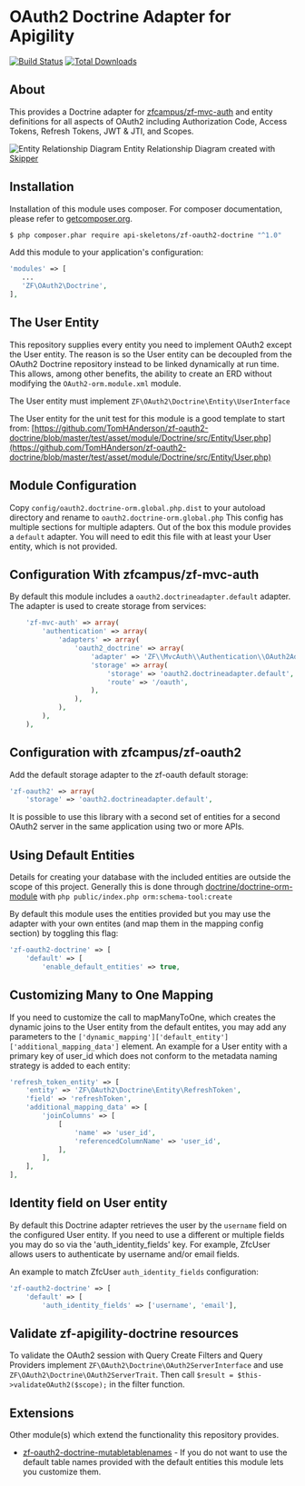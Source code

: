 OAuth2 Doctrine Adapter for Apigility
=====================================

[![Build Status](https://travis-ci.org/api-skeletons/zf-oauth2-doctrine.svg)](https://travis-ci.org/TomHAnderson/zf-oauth2-doctrine)
[![Total Downloads](https://poser.pugx.org/api-skeletons/zf-oauth2-doctrine/downloads)](https://packagist.org/packages/zfcampus/zf-oauth2-doctrine)


About
-----

This provides a Doctrine adapter for [zfcampus/zf-mvc-auth](https://github.com/zfcampus/zf-oauth2)
and entity definitions for all aspects of OAuth2 including
Authorization Code, Access Tokens, Refresh Tokens, JWT & JTI, and Scopes.

![Entity Relationship Diagram](https://github.com/TomHAnderson/zf-oauth2-doctrine/blob/master/media/oauth2-doctrine-erd.png)
Entity Relationship Diagram created with [Skipper](https://skipper18.com)

Installation
------------

Installation of this module uses composer. For composer documentation, please refer to [getcomposer.org](http://getcomposer.org/).

```sh
$ php composer.phar require api-skeletons/zf-oauth2-doctrine "^1.0"
```

Add this module to your application's configuration:

```php
'modules' => [
   ...
   'ZF\OAuth2\Doctrine',
],
```


The User Entity
--------------

This repository supplies every entity you need to implement OAuth2 except the User entity.
The reason is so the User entity can be decoupled from the OAuth2 Doctrine repository
instead to be linked dynamically at run time.  This allows, among other benefits, the
ability to create an ERD without modifying the `OAuth2-orm.module.xml` module.

The User entity must implement `ZF\OAuth2\Doctrine\Entity\UserInterface`

The User entity for the unit test for this module is a good template to start from:
[https://github.com/TomHAnderson/zf-oauth2-doctrine/blob/master/test/asset/module/Doctrine/src/Entity/User.php](https://github.com/TomHAnderson/zf-oauth2-doctrine/blob/master/test/asset/module/Doctrine/src/Entity/User.php)



Module Configuration
-------------

Copy ```config/oauth2.doctrine-orm.global.php.dist``` to your autoload directory and
rename to ```oauth2.doctrine-orm.global.php``` This config has multiple sections for multiple
adapters.  Out of the box this module provides a `default` adapter.  You will need to edit this file with
at least your User entity, which is not provided.


Configuration With zfcampus/zf-mvc-auth
------------------------------

By default this module includes a `oauth2.doctrineadapter.default` adapter.
The adapter is used to create storage from services:

```php
    'zf-mvc-auth' => array(
        'authentication' => array(
            'adapters' => array(
                'oauth2_doctrine' => array(
                    'adapter' => 'ZF\\MvcAuth\\Authentication\\OAuth2Adapter',
                    'storage' => array(
                        'storage' => 'oauth2.doctrineadapter.default',
                        'route' => '/oauth',
                    ),
                ),
            ),
        ),
    ),
```

Configuration with zfcampus/zf-oauth2
-------------------------------------

Add the default storage adapter to the zf-oauth default storage:

```php
'zf-oauth2' => array(
    'storage' => 'oauth2.doctrineadapter.default',
```

It is possible to use this library with a second set of entities for a second OAuth2 server in the same application using two or more APIs.


Using Default Entities
----------------------

Details for creating your database with the included entities are outside the scope of this project.
Generally this is done through [doctrine/doctrine-orm-module](https://github.com/doctrine/DoctrineORMModule)
with ```php public/index.php orm:schema-tool:create```

By default this module uses the entities provided but you may use the adapter with your own entites
(and map them in the mapping config section) by toggling this flag:

```php
'zf-oauth2-doctrine' => [
    'default' => [
        'enable_default_entities' => true,
```


Customizing Many to One Mapping
-------------------------------

If you need to customize the call to mapManyToOne, which creates the dynamic joins to the User
entity from the default entites, you may add any parameters to the
`['dynamic_mapping']['default_entity']['additional_mapping_data']` element.  An example for a
User entity with a primary key of user_id which does not conform to the metadata naming strategy
is added to each entity:

```php
'refresh_token_entity' => [
    'entity' => 'ZF\OAuth2\Doctrine\Entity\RefreshToken',
    'field' => 'refreshToken',
    'additional_mapping_data' => [
        'joinColumns' => [
            [
                'name' => 'user_id',
                'referencedColumnName' => 'user_id',
            ],
        ],
    ],
],

```

Identity field on User entity
-----------------------------

By default this Doctrine adapter retrieves the user by the `username` field on the configured
User entity. If you need to use a different or multiple fields you may do so via the
'auth_identity_fields' key. For example, ZfcUser allows users to authenticate by username and/or email fields.

An example to match ZfcUser `auth_identity_fields` configuration:
```php
'zf-oauth2-doctrine' => [
    'default' => [
        'auth_identity_fields' => ['username', 'email'],
```


Validate zf-apigility-doctrine resources
----------------------------------------

To validate the OAuth2 session with Query Create Filters and Query Providers implement
`ZF\OAuth2\Doctrine\OAuth2ServerInterface` and use `ZF\OAuth2\Doctrine\OAuth2ServerTrait`.
Then call `$result = $this->validateOAuth2($scope);` in the filter function.


Extensions
----------

Other module(s) which extend the functionality this repository provides.

* [zf-oauth2-doctrine-mutabletablenames](https://github.com/basz/zf-oauth2-doctrine-mutatetablenames) -
If you do not want to use the default table names provided with the default entities this module lets you customize them.

